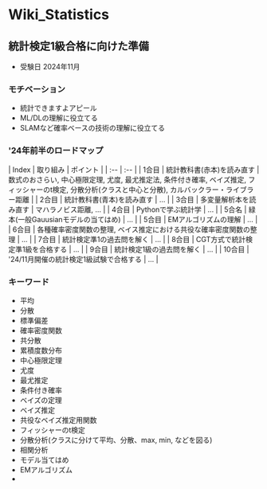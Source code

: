 # Wiki_Statistics

## 統計検定1級合格に向けた準備
+ 受験日 2024年11月

### モチベーション
+ 統計できますよアピール
+ ML/DLの理解に役立てる
+ SLAMなど確率ベースの技術の理解に役立てる

### '24年前半のロードマップ
| Index | 取り組み | ポイント |
| :-- | :-- | 
| 1合目 | 統計教科書(赤本)を読み直す | 数式のおさらい, 中心極限定理, 尤度, 最尤推定法, 条件付き確率, ベイズ推定, フィッシャーのt検定, 分散分析(クラスと中心と分散), カルバックラー・ライブラー距離 |
| 2合目 | 統計教科書(青本)を読み直す | ... |
| 3合目 | 多変量解析本を読み直す | マハラノビス距離, ... |
| 4合目 | Pythonで学ぶ統計学 | ... |
| 5合名 | 緑本(一般Gauusianモデルの当てはめ) | ... |
| 5合目 | EMアルゴリズムの理解 | ... |
| 6合目 | 各種確率密度関数の整理, ベイス推定における共役な確率密度関数の整理 | ... |
| 7合目 | 統計検定準1の過去問を解く | ... |
| 8合目 | CGT方式で統計検定準1級を合格する | ... |
| 9合目 | 統計検定1級の過去問を解く | ... |
| 10合目 | '24/11月開催の統計検定1級試験で合格する | ... |

### キーワード
+ 平均
+ 分散
+ 標準偏差
+ 確率密度関数
+ 共分散
+ 累積度数分布
+ 中心極限定理
+ 尤度
+ 最尤推定
+ 条件付き確率
+ ベイズの定理
+ ベイズ推定
+ 共役なベイズ推定用関数
+ フィッシャーのt検定
+ 分散分析(クラスに分けて平均、分散、max, min, などを図る)
+ 相関分析
+ モデル当てはめ
+ EMアルゴリズム
+ 


